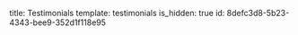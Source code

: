 title: Testimonials
template: testimonials
is_hidden: true
id: 8defc3d8-5b23-4343-bee9-352d1f118e95
